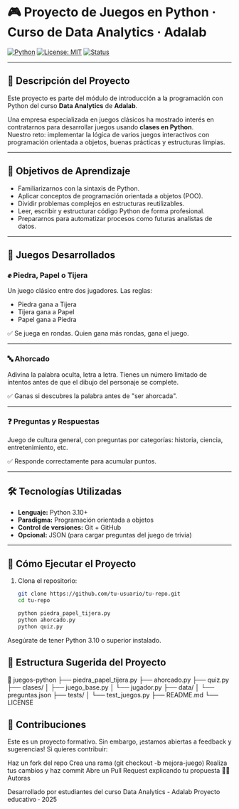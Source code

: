 # 🎮 Proyecto de Juegos en Python · Curso de Data Analytics · Adalab

[![Python](https://img.shields.io/badge/Python-3.10+-blue.svg)](https://www.python.org/)
[![License: MIT](https://img.shields.io/badge/License-MIT-green.svg)](LICENSE)
[![Status](https://img.shields.io/badge/Status-En%20desarrollo-yellow.svg)]()

---

## 📌 Descripción del Proyecto

Este proyecto es parte del módulo de introducción a la programación con Python del curso **Data Analytics** de **Adalab**.  

Una empresa especializada en juegos clásicos ha mostrado interés en contratarnos para desarrollar juegos usando **clases en Python**.  
Nuestro reto: implementar la lógica de varios juegos interactivos con programación orientada a objetos, buenas prácticas y estructuras limpias.

---

## 🧠 Objetivos de Aprendizaje

- Familiarizarnos con la sintaxis de Python.
- Aplicar conceptos de programación orientada a objetos (POO).
- Dividir problemas complejos en estructuras reutilizables.
- Leer, escribir y estructurar código Python de forma profesional.
- Prepararnos para automatizar procesos como futuras analistas de datos.

---

## 🎯 Juegos Desarrollados

### ✊ Piedra, Papel o Tijera
Un juego clásico entre dos jugadores. Las reglas:

- Piedra gana a Tijera  
- Tijera gana a Papel  
- Papel gana a Piedra  

✅ Se juega en rondas. Quien gana más rondas, gana el juego.

---

### 🔤 Ahorcado
Adivina la palabra oculta, letra a letra. Tienes un número limitado de intentos antes de que el dibujo del personaje se complete.

✅ Ganas si descubres la palabra antes de "ser ahorcada".

---

### ❓ Preguntas y Respuestas
Juego de cultura general, con preguntas por categorías: historia, ciencia, entretenimiento, etc.

✅ Responde correctamente para acumular puntos.

---

## 🛠️ Tecnologías Utilizadas

- **Lenguaje:** Python 3.10+
- **Paradigma:** Programación orientada a objetos
- **Control de versiones:** Git + GitHub
- **Opcional:** JSON (para cargar preguntas del juego de trivia)

---

## 🚀 Cómo Ejecutar el Proyecto

1. Clona el repositorio:
   ```bash
   git clone https://github.com/tu-usuario/tu-repo.git
   cd tu-repo 
   
   python piedra_papel_tijera.py
   python ahorcado.py
   python quiz.py


Asegúrate de tener Python 3.10 o superior instalado.

## 📁 Estructura Sugerida del Proyecto


📂 juegos-python
├── piedra_papel_tijera.py
├── ahorcado.py
├── quiz.py
├── clases/
│   ├── juego_base.py
│   └── jugador.py
├── data/
│   └── preguntas.json
├── tests/
│   └── test_juegos.py
├── README.md
└── LICENSE

## 🤝 Contribuciones

Este es un proyecto formativo. Sin embargo, ¡estamos abiertas a feedback y sugerencias!
Si quieres contribuir:

Haz un fork del repo
Crea una rama (git checkout -b mejora-juego)
Realiza tus cambios y haz commit
Abre un Pull Request explicando tu propuesta
🧑‍💻 Autoras

Desarrollado por estudiantes del curso Data Analytics - Adalab
Proyecto educativo · 2025
